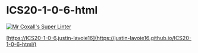 # ICS20-1-0-6-html

[![Mr Coxall's Super Linter](https://github.com/Justin-Lavoie16/ICS2O-Unit1-06-html/workflows/Mr%20Coxall's%20Super%20Linter/badge.svg)](https://github.com/Justin-Lavoie16/ICS2O-Unit1-06-html/actions/)

[https://ICS20-1-0-6.justin-lavoie16](https://justin-lavoie16.github.io/ICS20-1-0-6-html/)
